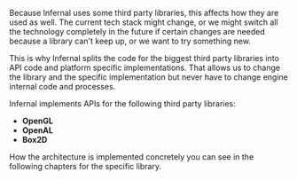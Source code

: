 Because Infernal uses some third party libraries, this affects how they are used as well. The current tech stack might
change, or we might switch all the technology completely in the future if certain changes are needed because a library
can't keep up, or we want to try something new.

This is why Infernal splits the code for the biggest third party libraries into API code and platform specific
implementations. That allows us to change the library and the specific implementation but never have to change engine
internal code and processes.

Infernal implements APIs for the following third party libraries:

- **OpenGL**
- **OpenAL**
- **Box2D**

How the architecture is implemented concretely you can see in the following chapters for the specific library.